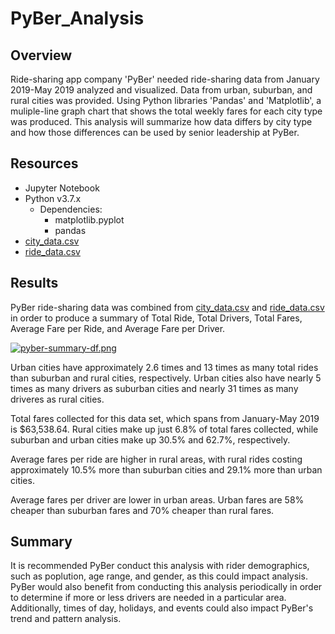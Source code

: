 # PyBer_Analysis

## Overview
Ride-sharing app company 'PyBer' needed ride-sharing data from January 2019-May 2019 analyzed and visualized.  Data from urban, suburban, and rural cities was provided.  Using Python libraries 'Pandas' and 'Matplotlib', a muliple-line graph chart that shows the total weekly fares for each city type was produced.  This analysis will summarize how data differs by city type and how those differences can be used by senior leadership at PyBer.

## Resources
- Jupyter Notebook
- Python v3.7.x
    - Dependencies:
        - matplotlib.pyplot
        - pandas
- [city_data.csv](https://github.com/acfthomson/PyBer_Analysis/edit/main/Resources)
- [ride_data.csv](https://github.com/acfthomson/PyBer_Analysis/edit/main/Resources)


## Results
PyBer ride-sharing data was combined from [city_data.csv](https://github.com/acfthomson/PyBer_Analysis/edit/main/Resources) and [ride_data.csv](https://github.com/acfthomson/PyBer_Analysis/edit/main/Resources) in order to produce a summary of Total Ride, Total Drivers, Total Fares, Average Fare per Ride, and Average Fare per Driver.

[![pyber-summary-df.png](https://i.postimg.cc/9f42xYzq/pyber-summary-df.png)](https://postimg.cc/4KTjyt6J)

Urban cities have approximately 2.6 times and 13 times as many total rides than suburban and rural cities, respectively.  Urban cities also have nearly 5 times as many drivers as suburban cities and nearly 31 times as many driveres as rural cities.

Total fares collected for this data set, which spans from January-May 2019 is $63,538.64.  Rural cities make up just 6.8% of total fares collected, while suburban and urban cities make up 30.5% and 62.7%, respectively.

Average fares per ride are higher in rural areas, with rural rides costing approximately 10.5% more than suburban cities and 29.1% more than urban cities.

Average fares per driver are lower in urban areas.  Urban fares are 58% cheaper than suburban fares and 70% cheaper than rural fares.







## Summary
It is recommended PyBer conduct this analysis with rider demographics, such as poplution, age range, and gender, as this could impact analysis.  PyBer would also benefit from conducting this analysis periodically in order to determine if more or less drivers are needed in a particular area. Additionally, times of day, holidays, and events could also impact PyBer's trend and pattern analysis.

